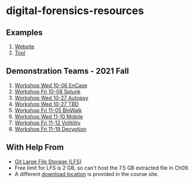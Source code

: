# digital-forensics-resources

## Examples

1. [Website](https://github.com/denisecase/digital-forensics-website)
2. [Tool](https://ad-exe.s3.amazonaws.com/AccessData_FTK_Imager_4.5.0_%28x64%29.exe)

## Demonstration Teams - 2021 Fall

1. [Workshop Wed 10-06 EnCase](https://github.com/GabrielSolomonHolland/EnCase-Digital-Forensics-Presentation-44386)
2. [Workshop Fri 10-08 Splunk](https://github.com/cameronkc/DF-GROUP2-REPO)
3. [Workshop Wed 10-27 Autopsy](https://github.com/Patrick-crtl/Demonstration-Project)
5. [Workshop Wed 10-27 TBD]()
6. [Workshop Fri 11-05 BinWalk](https://github.com/BWeddle/BinwalkGroupProject)
7. [Workshop Wed 11-10 Mobile]()
8. [Workshop Fri 11-12 Volitility]()
9. [Workshop Fri 11-19 Decyption]()


## With Help From

- [Git Large File Storage (LFS)](https://git-lfs.github.com/)
- Free limit for LFS is 2 GB, so can't host the 7.5 GB extracted file in Ch09.
- A different [download location](https://drive.google.com/file/d/1N3lon9SMjlaEjHLInyqSBCUYQy4ZVGKq/view?usp=sharing) is provided in the course site. 
